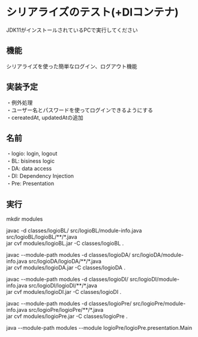# シリアライズのテスト(+DIコンテナ)
JDK11がインストールされているPCで実行してください  

## 機能
シリアライズを使った簡単なログイン、ログアウト機能  

## 実装予定
・例外処理  
・ユーザー名とパスワードを使ってログインできるようにする  
・cereatedAt, updatedAtの追加  

## 名前  
・logio: login, logout  
・BL: bisiness logic  
・DA: data access  
・DI: Dependency Injection  
・Pre: Presentation  

## 実行
mkdir modules

javac -d classes/logioBL/ src/logioBL/module-info.java src/logioBL/logioBL/**/*.java  
jar cvf modules/logioBL.jar -C classes/logioBL .  

javac --module-path modules -d classes/logioDA/ src/logioDA/module-info.java src/logioDA/logioDA/**/*.java  
jar cvf modules/logioDA.jar -C classes/logioDA .  

javac --module-path modules -d classes/logioDI/ src/logioDI/module-info.java src/logioDI/logioDI/**/*.java  
jar cvf modules/logioDI.jar -C classes/logioDI .  

javac --module-path modules -d classes/logioPre/ src/logioPre/module-info.java src/logioPre/logioPre/**/*.java  
jar cvf modules/logioPre.jar -C classes/logioPre .  

java --module-path modules --module logioPre/logioPre.presentation.Main  
